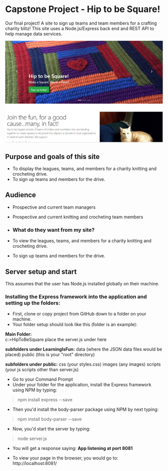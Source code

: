 # Capstone Project - Hip to be Square!
Our final project! A site to sign up teams and team members for a crafting charity blitz!  This site uses a Node.js/Express back end and REST API to help manage data services.

![IndexPage](public/images/sitescreenshot.jpg?raw=true "IndexPage")

## Purpose and goals of this site
- To display the leagues, teams, and members for a charity knitting and crocheting drive.
- To sign up teams and members for the drive.

## Audience
- Prospective and current team managers
- Prospective and current knitting and crocheting team members  

- ### What do they want from my site?
- To view the leagues, teams, and members for a charity knitting and crocheting drive.
- To sign up teams and members for the drive.

## Server setup and start
This assumes that the user has Node.js installed globally on their machine.

### Installing the Express framework into the application and setting up the folders:

- First, clone or copy project from GitHub down to a folder on your machine.  
- Your folder setup should look like this (folder is an example):

**Main Folder:**  
c:>HipToBeSquare
place the server.js under here

**subfolders under LearningIsFun:**
data (where the JSON data files would be placed)
public (this is your "root" directory)

**subfolders under public:**
css (your styles.css)
images (any images)
scripts (your js scripts other than server.js)

- Go to your Command Prompt
- Under your folder for the application, install the Express framework using NPM by typing:
> npm install express --save <enter>

- Then you'd install the body-parser package using NPM by next typing:
> npm install body-parser --save <enter>

- Now, you'd start the server by typing:
> node server.js <enter>

- You will get a response saying:
**App listening at port 8081**

- To view your page in the browser, you would go to:
http://localhost:8081/



